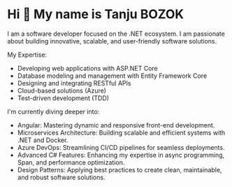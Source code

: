Hi 👋 My name is Tanju BOZOK
============================
I am a software developer focused on the .NET ecosystem. I am passionate about building innovative, scalable, and user-friendly software solutions. 

My Expertise: 
- Developing web applications with ASP.NET Core
- Database modeling and management with Entity Framework Core
- Designing and integrating RESTful APIs
- Cloud-based solutions (Azure)
- Test-driven development (TDD)
  
I'm currently diving deeper into:
- Angular: Mastering dynamic and responsive front-end development.
- Microservices Architecture: Building scalable and efficient systems with .NET and Docker.
- Azure DevOps: Streamlining CI/CD pipelines for seamless deployments.
- Advanced C# Features: Enhancing my expertise in async programming, Span<T>, and performance optimization.
- Design Patterns: Applying best practices to create clean, maintainable, and robust software solutions.
